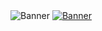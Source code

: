 <img src="https://i.ibb.co/FxjdP1T/hello-i-m-juan-Eduardo-gomez.png" alt="Banner" style="max-width: 100%;">
<a href="https://ibb.co/bW8GfV9"><img src="https://i.ibb.co/FxjdP1T/hello-i-m-juan-Eduardo-gomez.png" alt="Banner" border="0"></a>